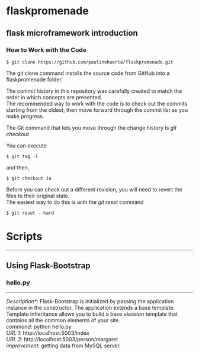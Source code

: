 # flaskpromenade

## flask microframework introduction


### How to Work with the Code

    $ git clone https://github.com/paulinohuerta/flaskpromenade.git
    
The git clone command installs the source code from GitHub into a flaskpromenade folder. 

The commit history in this repository was carefully created to match the order in which concepts are presented.    
The recommended way to work with the code is to check out the commits starting from the oldest, then move forward through the commit list as you make progress.   

The Git command that lets you move through the change history is _git checkout_    

You can execute      

    $ git tag -l

and then,    

    $ git checkout 1a

Before you can check out a different revision, you will need to revert the files to their original state.         
The easiest way to do this is with the _git reset_ command     

    $ git reset --hard


# Scripts
-----

## Using Flask-Bootstrap

### hello.py
-----
_*Description**_: Flask-Bootstrap is initialized by passing the application instance in the constructor. The application extends a base template. Template inheritance allows you to build a base _skeleton_ template that contains all the common elements of your site.           
*command*: python hello.py     
*URL 1*: http://localhost:5003/index    
*URL 2*: http://localhost:5003/person/margaret           
*improvement*: getting data from MySQL server.       
